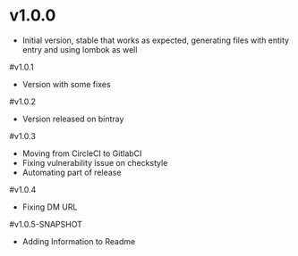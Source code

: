 # v1.0.0
- Initial version, stable that works as expected, generating files with entity entry and using lombok as well

#v1.0.1
- Version with some fixes

#v1.0.2
- Version released on bintray

#v1.0.3
- Moving from CircleCI to GitlabCI
- Fixing vulnerability issue on checkstyle
- Automating part of release

#v1.0.4
- Fixing DM URL

#v1.0.5-SNAPSHOT
- Adding Information to Readme